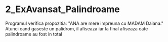 # 2_ExAvansat_Palindroame
Programul verifica propozitia: "ANA are mere impreuna cu MADAM Daiana."
Atunci cand gaseste un palidrom, il afiseaza iar la final afiseaza cate palindroame au fost in total
